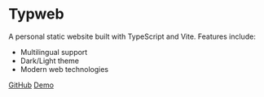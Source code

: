 # Typweb

A personal static website built with TypeScript and Vite. Features include:
- Multilingual support
- Dark/Light theme
- Modern web technologies

[GitHub](https://github.com/AmauMaill/typweb) [Demo](https://amaumaill.github.io/typweb/)